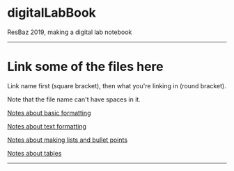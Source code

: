 # digitalLabBook
ResBaz 2019, making a digital lab notebook


-----
# Link some of the files here
Link name first (square bracket), then what you're linking in (round bracket).

Note that the file name can't have spaces in it.

[Notes about basic formatting](Basic_formatting)

[Notes about text formatting](text_stuff.md)

[Notes about making lists and bullet points](lists_and_bullet.md)

[Notes about tables](tables.md)


-----




